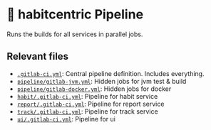 # 🧱 habitcentric Pipeline

Runs the builds for all services in parallel jobs.

## Relevant files

- [`.gitlab-ci.yml`](.gitlab-ci.yml): Central pipeline definition. Includes everything.
- [`pipeline/gitlab-jvm.yml`](pipeline/gitlab-jvm.yml): Hidden jobs for jvm test & build
- [`pipeline/gitlab-docker.yml`](pipeline/gitlab-docker.yml): Hidden jobs for docker
- [`habit/.gitlab-ci.yml`](habit/.gitlab-ci.yml): Pipeline for habit service
- [`report/.gitlab-ci.yml`](report/.gitlab-ci.yml): Pipeline for report service
- [`track/.gitlab-ci.yml`](track/.gitlab-ci.yml): Pipeline for track service
- [`ui/.gitlab-ci.yml`](ui/.gitlab-ci.yml): Pipeline for ui
